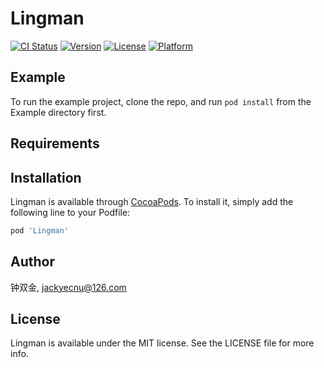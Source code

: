 # Lingman

[![CI Status](https://img.shields.io/travis/钟双金/Lingman.svg?style=flat)](https://travis-ci.org/钟双金/Lingman)
[![Version](https://img.shields.io/cocoapods/v/Lingman.svg?style=flat)](https://cocoapods.org/pods/Lingman)
[![License](https://img.shields.io/cocoapods/l/Lingman.svg?style=flat)](https://cocoapods.org/pods/Lingman)
[![Platform](https://img.shields.io/cocoapods/p/Lingman.svg?style=flat)](https://cocoapods.org/pods/Lingman)

## Example

To run the example project, clone the repo, and run `pod install` from the Example directory first.

## Requirements

## Installation

Lingman is available through [CocoaPods](https://cocoapods.org). To install
it, simply add the following line to your Podfile:

```ruby
pod 'Lingman'
```

## Author

钟双金, jackyecnu@126.com

## License

Lingman is available under the MIT license. See the LICENSE file for more info.
